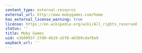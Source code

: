 ```yaml
---
content_type: external-resource
external_url: http://www.mobygames.com/home
has_external_license_warning: true
license: https://en.wikipedia.org/wiki/All_rights_reserved
status: ''
title: Moby Games
uid: e3b0093f-27d0-4b19-a5f8-a0389cdaf6e9
wayback_url: ''
---
```

